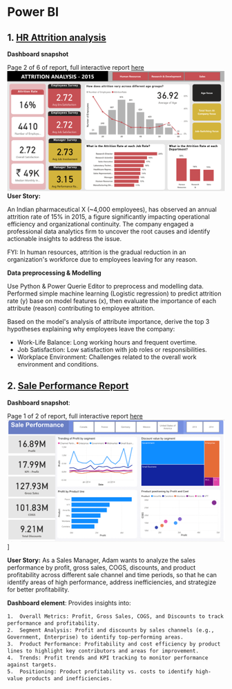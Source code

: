 # Power BI
## 1. [HR Attrition analysis](https://app.powerbi.com/view?r=eyJrIjoiZmI3MjZiNGMtODk0ZC00MDQzLTk5M2UtY2E1ZmY3NTBhZjM3IiwidCI6ImFmMWYzNzUzLTM5MjUtNGU2Zi05NDliLTk3YzAwNzMyMDgwMyIsImMiOjEwfQ%3D%3D&pageName=b5e4741066eb5107931a&pageName=b5e4741066eb5107931a)
**Dashboard snapshot**

Page 2 of 6 of report, full interactive report 
<a href="https://app.powerbi.com/view?r=eyJrIjoiZmI3MjZiNGMtODk0ZC00MDQzLTk5M2UtY2E1ZmY3NTBhZjM3IiwidCI6ImFmMWYzNzUzLTM5MjUtNGU2Zi05NDliLTk3YzAwNzMyMDgwMyIsImMiOjEwfQ%3D%3D&pageName=b5e4741066eb5107931a&pageName=b5e4741066eb5107931a" target="_blank" rel="noopener noreferrer">here</a>
![hr](assets/hr.png)
**User Story:**

An Indian pharmaceutical X (~4,000 employees), has observed an annual attrition rate of 15% in 2015, a figure significantly impacting operational efficiency and organizational continuity. The company engaged a professional data analytics firm to uncover the root causes and identify actionable insights to address the issue.

FYI: In human resources, attrition is the gradual reduction in an organization's workforce due to employees leaving for any reason. 

**Data preprocessing & Modelling**

Use Python & Power Querie Editor to preprocess and modelling data. Performed simple machine learning (Logistic regression) to predict attrition rate (y) base on model features (x), then evaluate the importance of each attribute (reason) contributing to employee attrition.

Based on the model's analysis of attribute importance, derive the top 3 hypotheses explaining why employees leave the company:

- Work-Life Balance: Long working hours and frequent overtime.
- Job Satisfaction: Low satisfaction with job roles or responsibilities.
- Workplace Environment: Challenges related to the overall work environment and conditions.

## 2. [Sale Performance Report](https://app.powerbi.com/view?r=eyJrIjoiNjllZmI1YWMtMTIxZS00ZGZhLWI0OWEtNjQyYzBlZmZhMjMxIiwidCI6ImFmMWYzNzUzLTM5MjUtNGU2Zi05NDliLTk3YzAwNzMyMDgwMyIsImMiOjEwfQ%3D%3D&pageName=4859907eacd94f1b10b9)
**Dashboard snapshot**:

Page 1 of 2 of report, full interactive report <a href="https://app.powerbi.com/view?r=eyJrIjoiZmI3MjZiNGMtODk0ZC00MDQzLTk5M2UtY2E1ZmY3NTBhZjM3IiwidCI6ImFmMWYzNzUzLTM5MjUtNGU2Zi05NDliLTk3YzAwNzMyMDgwMyIsImMiOjEwfQ%3D%3D&pageName=b5e4741066eb5107931a&pageName=b5e4741066eb5107931a" target="_blank" rel="noopener noreferrer">here</a> 
![Sale Performance](assets/sale_performance.png)]

**User Story:**
As a Sales Manager, Adam wants to analyze the sales performance by profit, gross sales, COGS, discounts, and product profitability across different sale channel and time periods, so that he can identify areas of high performance, address inefficiencies, and strategize for better profitability.

**Dashboard element**: Provides insights into:

	1.	Overall Metrics: Profit, Gross Sales, COGS, and Discounts to track performance and profitability.
	2.	Segment Analysis: Profit and discounts by sales channels (e.g., Government, Enterprise) to identify top-performing areas.
	3.	Product Performance: Profitability and cost efficiency by product lines to highlight key contributors and areas for improvement.
	4.	Trends: Profit trends and KPI tracking to monitor performance against targets.
	5.	Positioning: Product profitability vs. costs to identify high-value products and inefficiencies.
